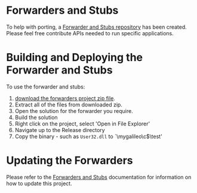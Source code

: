 Forwarders and Stubs
==========
To help with porting, a [Forwarder and Stubs repository](http://github.com/ms-iot/forwarders) has been created. Please feel free contribute APIs needed to run specific applications. 

# Building and Deploying the Forwarder and Stubs
To use the forwarder and stubs:

1. [download the forwarders project zip file](https://github.com/ms-iot/forwarders/archive/master.zip). 
1. Extract all of the files from downloaded zip.
1. Open the solution for the forwarder you require.
1. Build the solution
1. Right click on the project, select 'Open in File Explorer'
1. Navigate up to the Release directory
1. Copy the binary - such as `User32.dll` to `\\mygalileo\c$\test'

# Updating the Forwarders
Please refer to the [Forwarders and Stubs](http://ms-iot.github.io/content/Forwarders.htm) documentation for information on how to update this project.

